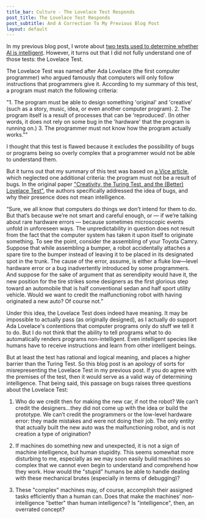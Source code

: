 ```yaml
---
title_bar: Culture - The Lovelace Test Responds
post_title: The Lovelace Test Responds
post_subtitle: And A Correction To My Previous Blog Post
layout: default
---
```

In my previous blog post, I wrote about <a href="http://tra38.github.io/blog/c15-lovelace-test.html">two tests used to determine whether AI is intelligent</a>. However, it turns out that I did not fully understand one of those tests: the Lovelace Test.

The Lovelace Test was named after Ada Lovelace (the first computer programmer) who argued famously that computers will only follow instructions that programmers give it. According to my summary of this test, a program must match the following criteria:

"1. The program must be able to design something 'original' and 'creative' (such as a story, music, idea, or even another computer program).
2. The program itself is a result of processes that can be 'reproduced'. (In other words, it does not rely on some bug in the 'hardware' that the program is running on.)
3. The programmer must not know how the program actually works.""

I thought that this test is flawed because it excludes the possibility of bugs or programs being so overly complex that a programmer would not be able to understand them.

But it turns out that my summary of this test was based on <a href="http://motherboard.vice.com/read/forget-turing-the-lovelace-test-has-a-better-shot-at-spotting-ai">a Vice article</a>, which neglected one additional criteria: the program must not be a result of bugs. In the original paper <a href="http://kryten.mm.rpi.edu/lovelace.pdf">"Creativity, the Turing Test, and the (Better) Lovelace Test"</a>, the authors specifically addressed the idea of bugs, and why their presence does not mean intelligence.

“Sure, we all know that computers do things we don’t intend for them to do. But that’s because we’re not smart and careful enough, or — if we’re talking about rare hardware errors — because sometimes microscopic events unfold in unforeseen ways. The unpredictability in question does not result from the fact that the computer system has taken it upon itself to originate something. To see the point, consider the assembling of your Toyota Camry. Suppose that while assembling a bumper, a robot accidentally attaches a spare tire to the bumper instead of leaving it to be placed in its designated spot in the trunk. The cause of the error, assume, is either a ﬂuke low—level hardware error or a bug inadvertently introduced by some programmers. And suppose for the sake of argument that as serendipity would have it, the new position for the tire strikes some designers as the ﬁrst glorious step toward an automobile that is half conventional sedan and half sport utility vehicle. Would we want to credit the malfunctioning robot with having originated a new auto? Of course not.”

Under this idea, the Lovelace Test does indeed have meaning. It may be impossible to actually pass (as originally designed), as I actually do support Ada Lovelace's contentions that computer programs only do stuff we tell it to do. But I do not think that the ability to tell programs what to do automatically renders programs non-intelligent. Even intelligent species like humans have to receive instructions and learn from other intelligent beings.

But at least the test has rational and logical meaning, and places a higher barrier than the Turing Test. So this blog post is an apology of sorts for misrepresenting the Lovelace Test in my previous post. If you do agree with the premises of the test, then it would serve as a valid way of determining intelligence. That being said, this passage on bugs raises three questions about the Lovelace Test:

1) Who do we credit then for making the new car, if not the robot? We can’t credit the designers...they did not come up with the idea or build the prototype. We can’t credit the programmers or the low-level hardware error: they made mistakes and were not doing their job. The only entity that actually built the new auto was the malfunctioning robot, and is not creation a type of origination?

2) If machines do something new and unexpected, it is not a sign of machine intelligence, but human stupidity. This seems somewhat more disturbing to me, especially as we may soon easily build machines so complex that we cannot even begin to understand and comprehend how they work. How would the "stupid" humans be able to handle dealing with these mechanical brutes (especially in terms of debugging)?

3) These "complex" machines may, of course, accomplish their assigned tasks efficiently than a human can. Does that make the machines' non-intelligence "better" than human intelligence? Is "intelligence", then, an overrated concept?